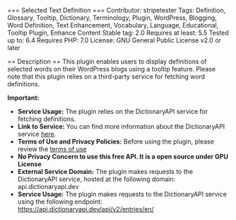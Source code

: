 === Selected Text Definition ===
Contributor: stripetester
Tags: Definition, Glossary, Tooltip, Dictionary, Terminology, Plugin, WordPress, Blogging, Word Definition, Text Enhancement, Vocabulary, Language, Educational, Tooltip Plugin, Enhance Content
Stable tag: 2.0
Requires at least: 5.5
Tested up to: 6.4
Requires PHP: 7.0
License: GNU General Public License v2.0 or later

== Description ==
This plugin enables users to display definitions of selected words on their WordPress blogs using a tooltip feature. Please note that this plugin relies on a third-party service for fetching word definitions. 

**Important:**
- **Service Usage:** The plugin relies on the DictionaryAPI service for fetching definitions.
- **Link to Service:** You can find more information about the DictionaryAPI service [here](https://github.com/meetDeveloper/freeDictionaryAPI).
- **Terms of Use and Privacy Policies:** Before using the plugin, please review the [terms of use](https://github.com/meetDeveloper/freeDictionaryAPI/blob/master/README.md)
- **No Privacy Concern to use this free API. It is a open source under GPU License**
- **External Service Domain:** The plugin makes requests to the DictionaryAPI service, hosted at the following domain: api.dictionaryapi.dev
- **Service Usage:** The plugin makes requests to the DictionaryAPI service using the following endpoint: https://api.dictionaryapi.dev/api/v2/entries/en/
